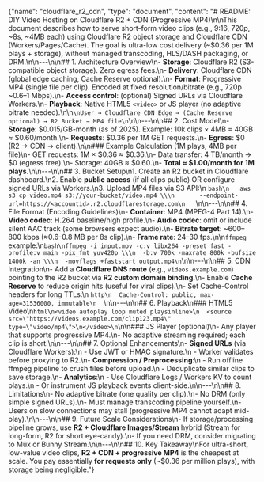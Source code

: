 {"name": "cloudflare\_r2\_cdn", "type": "document", "content": "# README: DIY Video Hosting on Cloudflare R2 + CDN (Progressive MP4)\n\nThis document describes how to serve short-form video clips (e.g., 9:16, 720p, \~8s, \~4MB each) using Cloudflare R2 object storage and Cloudflare CDN (Workers/Pages/Cache). The goal is ultra-low cost delivery (\~\$0.36 per 1M plays + storage), without managed transcoding, HLS/DASH packaging, or DRM.\n\n---\n\n## 1. Architecture Overview\n- **Storage**: Cloudflare R2 (S3-compatible object storage). Zero egress fees.\n- **Delivery**: Cloudflare CDN (global edge caching, Cache Reserve optional).\n- **Format**: Progressive MP4 (single file per clip). Encoded at fixed resolution/bitrate (e.g., 720p \~0.6–1 Mbps).\n- **Access control**: (optional) Signed URLs via Cloudflare Workers.\n- **Playback**: Native HTML5 `<video>` or JS player (no adaptive bitrate needed).\n\n`\nUser → Cloudflare CDN Edge → (Cache Reserve optional) → R2 Bucket → MP4 file\n`\n\n---\n\n## 2. Cost Model\n- **Storage**: \$0.015/GB-month (as of 2025). Example: 10k clips × 4MB = 40GB ≈ \$0.60/month.\n- **Requests**: \$0.36 per 1M GET requests.\n- **Egress**: \$0 (R2 → CDN → client).\n\n### Example Calculation (1M plays, 4MB per file)\n- GET requests: 1M × \$0.36 ≈ \$0.36.\n- Data transfer: 4 TB/month → \$0 (egress free).\n- Storage: 40GB ≈ \$0.60.\n- **Total ≈ \$1.00/month for 1M plays.**\n\n---\n\n## 3. Bucket Setup\n1. Create an R2 bucket in Cloudflare dashboard.\n2. Enable **public access** (if all clips public) OR configure signed URLs via Workers.\n3. Upload MP4 files via S3 API:\n   `bash\n   aws s3 cp video.mp4 s3://your-bucket/video.mp4 \\\n       --endpoint-url=https://<accountid>.r2.cloudflarestorage.com\n   `\n\n---\n\n## 4. File Format (Encoding Guidelines)\n- **Container**: MP4 (MPEG-4 Part 14).\n- **Video codec**: H.264 baseline/high profile.\n- **Audio codec**: omit or include silent AAC track (some browsers expect audio).\n- **Bitrate target**: \~600–800 kbps (≈0.6–0.8 MB per 8s clip).\n- **Frame rate**: 24–30 fps.\n\n`ffmpeg` example:\n`bash\nffmpeg -i input.mov -c:v libx264 -preset fast -profile:v main -pix_fmt yuv420p \\\n  -b:v 700k -maxrate 800k -bufsize 1400k -an \\\n  -movflags +faststart output.mp4\n`\n\n---\n\n## 5. CDN Integration\n- Add a **Cloudflare DNS route** (e.g., `videos.example.com`) pointing to the R2 bucket via **R2 custom domain binding**.\n- Enable **Cache Reserve** to reduce origin hits (useful for viral clips).\n- Set Cache-Control headers for long TTLs:\n  `http\n  Cache-Control: public, max-age=31536000, immutable\n  `\n\n---\n\n## 6. Playback\n### HTML5 Video\n`html\n<video autoplay loop muted playsinline>\n  <source src=\"https://videos.example.com/clip123.mp4\" type=\"video/mp4\">\n</video>\n`\n\n### JS Player (optional)\n- Any player that supports progressive MP4.\n- No adaptive streaming required; each clip is short.\n\n---\n\n## 7. Optional Enhancements\n- **Signed URLs** (via Cloudflare Workers):\n  - Use JWT or HMAC signature.\n  - Worker validates before proxying to R2.\n- **Compression / Preprocessing**:\n  - Run offline ffmpeg pipeline to crush files before upload.\n  - Deduplicate similar clips to save storage.\n- **Analytics**:\n  - Use Cloudflare Logs / Workers KV to count plays.\n  - Or instrument JS playback events client-side.\n\n---\n\n## 8. Limitations\n- No adaptive bitrate (one quality per clip).\n- No DRM (only simple signed URLs).\n- Must manage transcoding pipeline yourself.\n- Users on slow connections may stall (progressive MP4 cannot adapt mid-play).\n\n---\n\n## 9. Future Scale Considerations\n- If storage/processing pipeline grows, use **R2 + Cloudflare Images/Stream** hybrid (Stream for long-form, R2 for short eye-candy).\n- If you need DRM, consider migrating to Mux or Bunny Stream.\n\n---\n\n## 10. Key Takeaway\nFor ultra-short, low-value video clips, **R2 + CDN + progressive MP4** is the cheapest at scale. You pay essentially **for requests only** (\~\$0.36 per million plays), with storage being negligible."}
